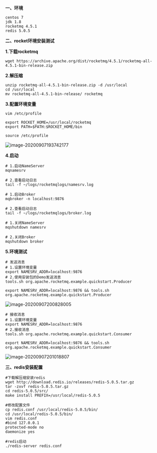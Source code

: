 **一、环境**

~~~
centos 7
jdk 1.8
rocketmq 4.5.1
redis 5.0.5
~~~

**二、rocket环境安装测试**

**1.下载rocketmq**

~~~
wget https://archive.apache.org/dist/rocketmq/4.5.1/rocketmq-all-4.5.1-bin-release.zip
~~~

**2.解压缩**

~~~
unzip rocketmq-all-4.5.1-bin-release.zip -d /usr/local
cd /usr/local
mv rocketmq-all-4.5.1-bin-release/ rocketmq
~~~

**3.配置环境变量**

~~~
vim /etc/profile

export ROCKET_HOME=/usr/local/rocketmq
export PATH=$PATH:$ROCKET_HOME/bin

source /etc/profile
~~~

![image-20200907193742177](C:\Users\MingLi\AppData\Roaming\Typora\typora-user-images\image-20200907193742177.png)

**4.启动**

~~~
# 1.启动NameServer 
mqnamesrv 

# 2.查看启动日志 
tail -f ~/logs/rocketmqlogs/namesrv.log
~~~

~~~
# 1.启动Broker 
mqbroker -n localhost:9876 

# 2.查看启动日志 
tail -f ~/logs/rocketmqlogs/broker.log
~~~

~~~
# 1.关闭NameServer 
mqshutdown namesrv 

# 2.关闭Broker 
mqshutdown broker
~~~

**5.环境测试**

~~~
# 发送消息
# 1.设置环境变量 
export NAMESRV_ADDR=localhost:9876 
# 2.使用安装包的Demo发送消息 
tools.sh org.apache.rocketmq.example.quickstart.Producer

export NAMESRV_ADDR=localhost:9876 && tools.sh org.apache.rocketmq.example.quickstart.Producer
~~~

![image-20200907200828005](C:\Users\MingLi\AppData\Roaming\Typora\typora-user-images\image-20200907200828005.png)

~~~
# 接收消息
# 1.设置环境变量 
export NAMESRV_ADDR=localhost:9876 
# 2.接收消息 
tools.sh org.apache.rocketmq.example.quickstart.Consumer

export NAMESRV_ADDR=localhost:9876 && tools.sh org.apache.rocketmq.example.quickstart.Consumer
~~~

![image-20200907201018807](C:\Users\MingLi\AppData\Roaming\Typora\typora-user-images\image-20200907201018807.png)

**三、redis安装配置**

~~~
#下载解压缩安装redis
wget http://download.redis.io/releases/redis-5.0.5.tar.gz
tar -zxvf redis-5.0.5.tar.gz
cd redis-5.0.5/src/
make install PREFIX=/usr/local/redis-5.0.5
~~~

~~~
#修改配置文件
cp redis.conf /usr/local/redis-5.0.5/bin/
cd /usr/local/redis-5.0.5/bin/
vim redis.conf
#bind 127.0.0.1
protected-mode no
daemonize yes
~~~

~~~
#redis启动
./redis-server redis.conf
~~~

